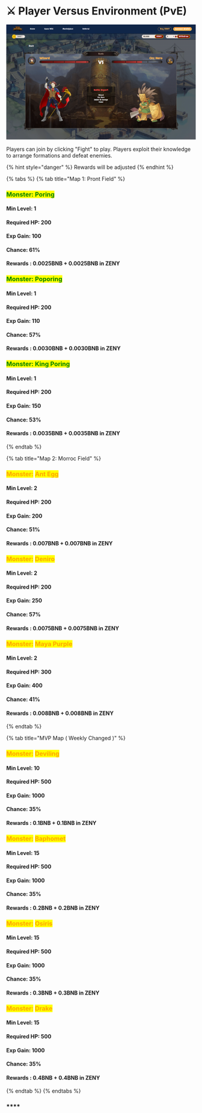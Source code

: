 # ⚔ Player Versus Environment (PvE)

![](../.gitbook/assets/SOON.PNG)

Players can join by clicking "Fight" to play. Players exploit their knowledge to arrange formations and defeat enemies.

{% hint style="danger" %}
Rewards will be adjusted
{% endhint %}

{% tabs %}
{% tab title="Map 1: Pront Field" %}
### <mark style="color:green;">**Monster**</mark><mark style="color:green;">: Poring</mark>

#### **Min Level**: 1

#### **Required HP**: 200

#### **Exp Gain: 100**

#### **Chance**: 61%

#### Rewards : 0.0025BNB + 0.0025BNB in ZENY

### &#x20;<mark style="color:green;">**Monster**</mark><mark style="color:green;">: Poporing</mark>

#### **Min Level**: 1

#### **Required HP**: 200

#### **Exp Gain: 110**

#### **Chance**: 57%

#### Rewards : 0.0030BNB + 0.0030BNB in ZENY

### &#x20;<mark style="color:green;">**Monster**</mark><mark style="color:green;">: King Poring</mark>

#### **Min Level**: 1

#### **Required HP**: 200

#### **Exp Gain: 150**

#### **Chance**: 53%

#### Rewards : 0.0035BNB + 0.0035BNB in ZENY
{% endtab %}

{% tab title="Map 2: Morroc Field" %}
### <mark style="color:orange;">**Monster**</mark><mark style="color:orange;">:</mark> <mark style="color:orange;"></mark><mark style="color:orange;"><mark style="color:green;"><mark style="color:green;"></mark> <mark style="color:orange;"></mark><mark style="color:orange;">Ant Egg</mark>

#### **Min Level**: 2

#### **Required HP**: 200

#### **Exp Gain: 200**

#### **Chance**: 51%

#### Rewards : 0.007BNB + 0.007BNB in ZENY

### &#x20;<mark style="color:orange;">**Monster**</mark><mark style="color:orange;">:</mark> <mark style="color:green;"></mark> <mark style="color:orange;">Deniro</mark>

#### **Min Level**: 2

#### **Required HP**: 200

#### **Exp Gain: 250**

#### **Chance**: 57%

#### Rewards : 0.0075BNB + 0.0075BNB in ZENY

### &#x20;<mark style="color:orange;">**Monster**</mark><mark style="color:orange;">:</mark> <mark style="color:green;"></mark> <mark style="color:orange;">Maya Purple</mark>

#### **Min Level**: 2

#### **Required HP**: 300

#### **Exp Gain: 400**

#### **Chance**: 41%

#### Rewards : 0.008BNB + 0.008BNB in ZENY
{% endtab %}

{% tab title="MVP Map ( Weekly Changed )" %}
### <mark style="color:orange;">**Monster**</mark><mark style="color:orange;">:</mark> <mark style="color:orange;"></mark><mark style="color:orange;"><mark style="color:green;"><mark style="color:green;"></mark> <mark style="color:orange;"></mark><mark style="color:purple;"><mark style="color:orange;">Deviling<mark style="color:orange;"></mark>

#### **Min Level**: 10

#### **Required HP**: 500

#### **Exp Gain: 1000**

#### **Chance**: 35%

#### Rewards : 0.1BNB + 0.1BNB in ZENY

### &#x20;<mark style="color:orange;">**Monster**</mark><mark style="color:orange;">:</mark> <mark style="color:orange;"></mark><mark style="color:orange;"><mark style="color:green;"><mark style="color:green;"></mark> <mark style="color:orange;"></mark><mark style="color:orange;">Baphomet</mark>

#### **Min Level**: 15

#### **Required HP**: 500

#### **Exp Gain: 1000**

#### **Chance**: 35%

#### Rewards : 0.2BNB + 0.2BNB in ZENY

### &#x20;<mark style="color:orange;">**Monster**</mark><mark style="color:orange;">:</mark> <mark style="color:orange;"></mark><mark style="color:orange;"><mark style="color:green;"><mark style="color:green;"></mark> <mark style="color:orange;"></mark><mark style="color:orange;">Osiris</mark>

#### **Min Level**: 15

#### **Required HP**: 500

#### **Exp Gain: 1000**

#### **Chance**: 35%

#### Rewards : 0.3BNB + 0.3BNB in ZENY

### &#x20;<mark style="color:orange;">**Monster**</mark><mark style="color:orange;">:</mark> <mark style="color:orange;"></mark><mark style="color:orange;"><mark style="color:green;"><mark style="color:green;"></mark> <mark style="color:orange;"></mark><mark style="color:orange;">Drake</mark>

#### **Min Level**: 15

#### **Required HP**: 500

#### **Exp Gain: 1000**

#### **Chance**: 35%

#### Rewards : 0.4BNB + 0.4BNB in ZENY
{% endtab %}
{% endtabs %}







### ****



